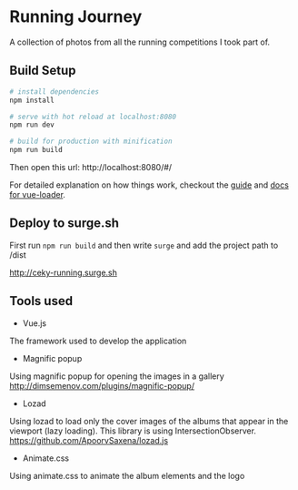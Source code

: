 # Running Journey

A collection of photos from all the running competitions I took part of.

## Build Setup

``` bash
# install dependencies
npm install

# serve with hot reload at localhost:8080
npm run dev

# build for production with minification
npm run build
```

Then open this url: http://localhost:8080/#/

For detailed explanation on how things work, checkout the [guide](http://vuejs-templates.github.io/webpack/) and [docs for vue-loader](http://vuejs.github.io/vue-loader).

## Deploy to surge.sh

First run ```npm run build``` and then write ```surge``` and add the project path to /dist

http://ceky-running.surge.sh

## Tools used

- Vue.js

The framework used to develop the application

- Magnific popup

Using magnific popup for opening the images in a gallery http://dimsemenov.com/plugins/magnific-popup/

- Lozad

Using lozad to load only the cover images of the albums that appear in the viewport (lazy loading). This library is using IntersectionObserver.
https://github.com/ApoorvSaxena/lozad.js

- Animate.css

Using animate.css to animate the album elements and the logo